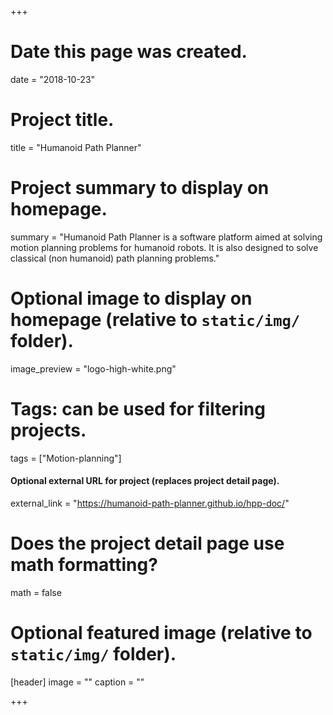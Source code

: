 +++
# Date this page was created.
date = "2018-10-23"

# Project title.
title = "Humanoid Path Planner"

# Project summary to display on homepage.
summary = "Humanoid Path Planner is a software platform aimed at solving motion planning problems for humanoid robots. It is also designed to solve classical (non humanoid) path planning problems."

# Optional image to display on homepage (relative to `static/img/` folder).
image_preview = "logo-high-white.png"

# Tags: can be used for filtering projects.
tags = ["Motion-planning"]

#### Optional external URL for project (replaces project detail page).
external_link = "https://humanoid-path-planner.github.io/hpp-doc/"

# Does the project detail page use math formatting?
math = false

# Optional featured image (relative to `static/img/` folder).
[header]
image = ""
caption = ""

+++

